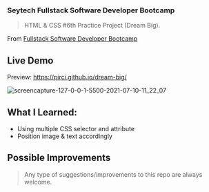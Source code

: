 ### Seytech Fullstack Software Developer Bootcamp

> HTML & CSS #6th Practice Project (Dream Big).

From [Fullstack Software Developer Bootcamp](https://www.seytech.co/)

## Live Demo

Preview: https://pirci.github.io/dream-big/

![screencapture-127-0-0-1-5500-2021-07-10-11_22_07](https://user-images.githubusercontent.com/43238947/125158431-6bbc7900-e171-11eb-9fb9-162a7bf29160.png)

## What I Learned:

- Using multiple CSS selector and attribute
- Position image & text accordingly

## Possible Improvements

> Any type of suggestions/improvements to this repo are always welcome.
